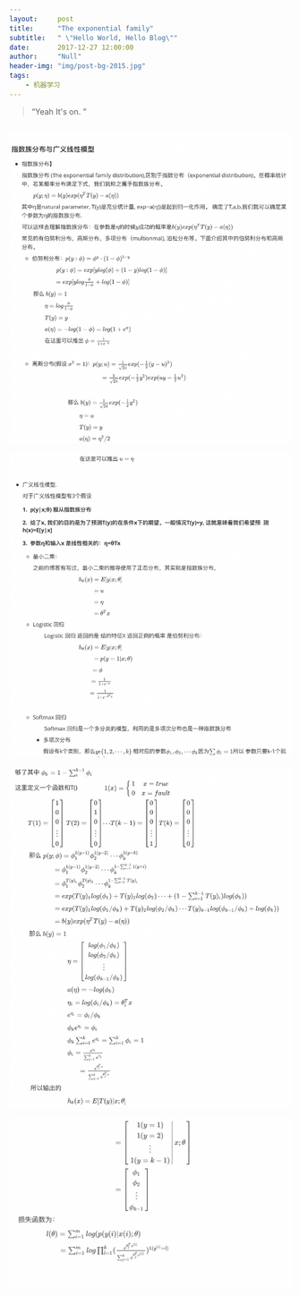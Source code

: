 ```yaml
---
layout:     post
title:      "The exponential family"
subtitle:   " \"Hello World, Hello Blog\""
date:       2017-12-27 12:00:00
author:     "Null"
header-img: "img/post-bg-2015.jpg"
tags:
    - 机器学习
---
```


> “Yeah It's on. ”

## 

![ef1](/img/ef/ef1.png)

![ef2](/img/ef/ef2.png)

![ef3](/img/ef/ef3.png)

![ef4](/img/ef/ef4.png)




